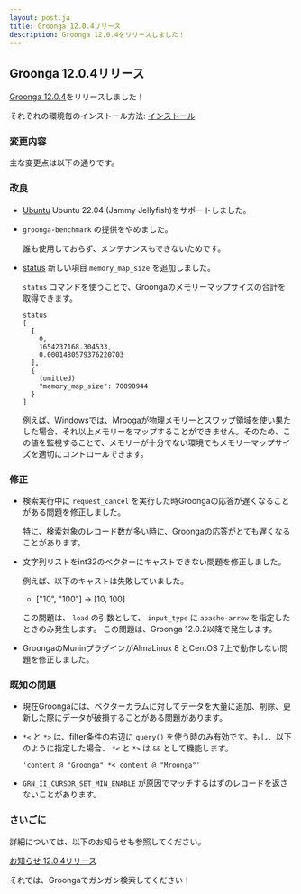 ```yaml
---
layout: post.ja
title: Groonga 12.0.4リリース
description: Groonga 12.0.4をリリースしました！
---
```


## Groonga 12.0.4リリース

[Groonga 12.0.4](/ja/docs/news.html#release-12-0-4)をリリースしました！

それぞれの環境毎のインストール方法: [インストール](/ja/docs/install.html)

### 変更内容

主な変更点は以下の通りです。

### 改良

* [Ubuntu](/ja/docs/install/ubuntu.html) Ubuntu 22.04 (Jammy Jellyfish)をサポートしました。

* ``groonga-benchmark`` の提供をやめました。

  誰も使用しておらず、メンテナンスもできないためです。

* [status](/ja/docs/reference/commands/status.html) 新しい項目 ``memory_map_size`` を追加しました。

  ``status`` コマンドを使うことで、Groongaのメモリーマップサイズの合計を取得できます。

  ```
  status
  [
    [
      0,
      1654237168.304533,
      0.0001480579376220703
    ],
    {
      (omitted)
      "memory_map_size": 70098944
    }
  ]
  ```

  例えば、Windowsでは、Mroogaが物理メモリーとスワップ領域を使い果たした場合、それ以上メモリーをマップすることができません。そのため、この値を監視することで、メモリーが十分でない環境でもメモリーマップサイズを適切にコントロールできます。

### 修正

* 検索実行中に ``request_cancel`` を実行した時Groongaの応答が遅くなることがある問題を修正しました。

  特に、検索対象のレコード数が多い時に、Groongaの応答がとても遅くなることがあります。

* 文字列リストをint32のベクターにキャストできない問題を修正しました。

  例えば、以下のキャストは失敗していました。

  * ["10", "100"] -> [10, 100]

  この問題は、 ``load`` の引数として、 ``input_type`` に ``apache-arrow`` を指定したときのみ発生します。 この問題は、Groonga 12.0.2以降で発生します。

* GroongaのMuninプラグインがAlmaLinux 8 とCentOS 7上で動作しない問題を修正しました。

### 既知の問題

* 現在Groongaには、ベクターカラムに対してデータを大量に追加、削除、更新した際にデータが破損することがある問題があります。

* ``*<`` と ``*>`` は、filter条件の右辺に ``query()`` を使う時のみ有効です。もし、以下のように指定した場合、 ``*<`` と ``*>`` は ``&&`` として機能します。

  ```
  'content @ "Groonga" *< content @ "Mroonga"'
  ```

* ``GRN_II_CURSOR_SET_MIN_ENABLE`` が原因でマッチするはずのレコードを返さないことがあります。

### さいごに

詳細については、以下のお知らせも参照してください。

[お知らせ 12.0.4リリース](/ja/docs/news.html#release-12-0-4)

それでは、Groongaでガンガン検索してください！
